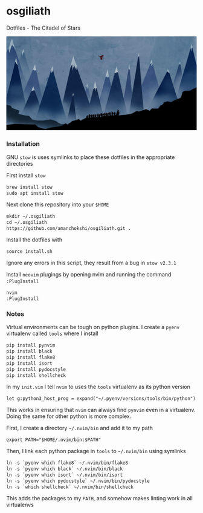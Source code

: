 # osgiliath
Dotfiles - The Citadel of Stars

![osgiliath](banner.jpg)

### Installation
GNU `stow` is uses symlinks to place these dotfiles in the appropriate directories

First install `stow`

```
brew install stow
sudo apt install stow
```

Next clone this repository into your `$HOME`

```
mkdir ~/.osgiliath
cd ~/.osgiliath
https://github.com/amanchokshi/osgiliath.git .
```

Install the dotfiles with

```
source install.sh
```
Ignore any errors in this script, they result from a bug in `stow v2.3.1`

Install `neovim` plugings by opening nvim and running the command `:PlugInstall`

```
nvim
:PlugInstall
```

### Notes

Virtual environments can be tough on python plugins. I create a `pyenv` virtualenv called `tools` where I install

```
pip install pynvim
pip install black
pip install flake8
pip install isort
pip install pydocstyle
pip install shellcheck
```


In my `init.vim` I tell `nvim` to uses the `tools` virtualenv as its python version

```
let g:python3_host_prog = expand("~/.pyenv/versions/tools/bin/python")
```

This works in ensuring that `nvim` can always find `pynvim` even in a virtualenv. Doing the same for other python
is more complex.

First, I create a directory `~/.nvim/bin` and add it to my path

```
export PATH="$HOME/.nvim/bin:$PATH"
```

Then, I link each python package in `tools` to `~/.nvim/bin` using symlinks

```
ln -s `pyenv which flake8` ~/.nvim/bin/flake8
ln -s `pyenv which black` ~/.nvim/bin/black
ln -s `pyenv which isort` ~/.nvim/bin/isort
ln -s `pyenv which pydocstyle` ~/.nvim/bin/pydocstyle
ln -s `which shellcheck` ~/.nvim/bin/shellcheck
```

This adds the packages to my `PATH`, and somehow makes linting work in all virtualenvs
